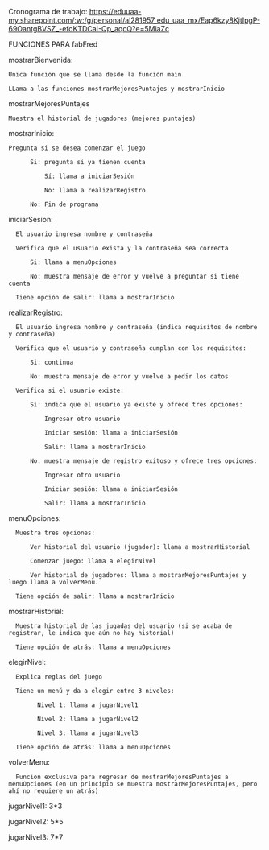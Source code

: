 Cronograma de trabajo: https://eduuaa-my.sharepoint.com/:w:/g/personal/al281957_edu_uaa_mx/Eap6kzy8KjtIpgP-69OantgBVSZ_-efoKTDCaI-Qp_aqcQ?e=5MiaZc

FUNCIONES PARA fabFred

mostrarBienvenida: 

    Única función que se llama desde la función main
    
    LLama a las funciones mostrarMejoresPuntajes y mostrarInicio

    
mostrarMejoresPuntajes

    Muestra el historial de jugadores (mejores puntajes)

    
mostrarInicio:

    Pregunta si se desea comenzar el juego
    
          Si: pregunta si ya tienen cuenta
          
              Sí: llama a iniciarSesión
              
              No: llama a realizarRegistro
              
          No: Fin de programa

          
iniciarSesion:

      El usuario ingresa nombre y contraseña
      
      Verifica que el usuario exista y la contraseña sea correcta
      
          Si: llama a menuOpciones
          
          No: muestra mensaje de error y vuelve a preguntar si tiene cuenta

      Tiene opción de salir: llama a mostrarInicio.


realizarRegistro:

      El usuario ingresa nombre y contraseña (indica requisitos de nombre y contraseña)
  
      Verifica que el usuario y contraseña cumplan con los requisitos:

          Si: continua
          
          No: muestra mensaje de error y vuelve a pedir los datos
      
      Verifica si el usuario existe:
          
          Sí: indica que el usuario ya existe y ofrece tres opciones:
              
              Ingresar otro usuario

              Iniciar sesión: llama a iniciarSesión
              
              Salir: llama a mostrarInicio

          No: muestra mensaje de registro exitoso y ofrece tres opciones: 

              Ingresar otro usuario

              Iniciar sesión: llama a iniciarSesión

              Salir: llama a mostrarInicio


menuOpciones: 
      
      Muestra tres opciones: 
          
          Ver historial del usuario (jugador): llama a mostrarHistorial
          
          Comenzar juego: llama a elegirNivel

          Ver historial de jugadores: llama a mostrarMejoresPuntajes y luego llama a volverMenu.

      Tiene opción de salir: llama a mostrarInicio


mostrarHistorial:
      
      Muestra historial de las jugadas del usuario (si se acaba de registrar, le indica que aún no hay historial)
      
      Tiene opción de atrás: llama a menuOpciones


elegirNivel:
     
      Explica reglas del juego
      
      Tiene un menú y da a elegir entre 3 niveles:
              
            Nivel 1: llama a jugarNivel1
            
            Nivel 2: llama a jugarNivel2

            Nivel 3: llama a jugarNivel3
      
      Tiene opción de atrás: llama a menuOpciones


volverMenu: 

      Funcion exclusiva para regresar de mostrarMejoresPuntajes a menuOpciones (en un principio se muestra mostrarMejoresPuntajes, pero ahí no requiere un atrás)


jugarNivel1: 3*3


jugarNivel2: 5*5


jugarNivel3: 7*7
